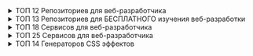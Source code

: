 <details>

<summary>ТОП 12 Репозиториев для веб-разработчика</summary>

### [Source](https://www.youtube.com/watch?v=sZrp8gH84qM)  
- [awesome-github-profile-readme](https://github.com/abhisheknaiidu/awesome-github-profile-readme)  
- [DevYouTubeList](https://github.com/ErikCH/DevYouTubeList)  
- [javascript-questions](https://github.com/lydiahallie/javascript-questions)  
- [javascript-algorithms](https://github.com/trekhleb/javascript-algorithms)  
- [public-apis](https://github.com/public-apis/public-apis)  
- [freeCodeCamp](https://github.com/freeCodeCamp/freeCodeCamp)  
- [developer-roadmap](https://github.com/kamranahmedse/developer-roadmap)  
- [free-for-dev](https://github.com/ripienaar/free-for-dev)  
- [Front-End-Checklist](https://github.com/thedaviddias/Front-End-Checklist)  
- [build-your-own-x](https://github.com/codecrafters-io/build-your-own-x)  
- [Dopefolio](https://github.com/rammcodes/Dopefolio)  
- [free-programming-books](https://github.com/EbookFoundation/free-programming-books)  

</details>

<details>

<summary>ТОП 13 Репозиториев для БЕСПЛАТНОГО изучения веб-разработки</summary>  

### [Source](https://www.youtube.com/watch?v=UEyEAfnxp_c)  
- [how-web-works](https://github.com/vasanthk/how-web-works)  
- [Web-Dev-For-Beginners](https://github.com/microsoft/Web-Dev-For-Beginners)  
- [JavaScript30](https://github.com/wesbos/JavaScript30)  
- [developer-handbook](https://github.com/apptension/developer-handbook)  
- [clean-code-javascript](https://github.com/ryanmcdermott/clean-code-javascript)  
- [system-design-primer](https://github.com/donnemartin/system-design-primer)  
- [simpl](https://github.com/samdutton/simpl)  
- [realworld](https://github.com/gothinkster/realworld)  
- [tech-interview-handbook](https://github.com/yangshun/tech-interview-handbook)  
- [front-end-interview-handbook](https://github.com/yangshun/front-end-interview-handbook)  
- [coding-interview-university](https://github.com/jwasham/coding-interview-university)  
- [become-a-full-stack-web-developer](https://github.com/bmorelli25/Become-A-Full-Stack-Web-Developer)  
- [30-seconds-of-code](https://github.com/Chalarangelo/30-seconds-of-code)

</details>

<details>

<summary>ТОП 18 Cервисов для веб-разработчика</summary>  

### [Source](https://www.youtube.com/watch?v=Dq49ZHyyg_U)  
- [30 Seconds of Code](https://www.30secondsofcode.org)  
- [Roadmap.sh](https://roadmap.sh)  
- [Devhints](https://devhints.io)  
- [Gitignore](http://gitignore.io)  
- [Readme](https://readme.so/)  
- [Git Explorer](https://gitexplorer.com)  
- [HTML DOM](https://htmldom.dev)  
- [Rapid API](https://rapidapi.com/collection/list-of-free-apis)  
- [Small Dev Tools](https://smalldev.tools)  
- [WhoCanUse](https://www.whocanuse.com)  
- [Iconer](https://iconer.app)  
- [Visualgo](https://visualgo.net/en)  
- [DevDocs](https://devdocs.io)  
- [Metatags](https://metatags.io)  
- [CanInclude](https://caninclude.glitch.me)  
- [Squoosh](https://squoosh.app)  
- [Codewell](https://www.codewell.cc)  
- [Frontend Mentor](https://www.frontendmentor.io)  

</details>

<details>

<summary>ТОП 25 Сервисов для веб-разработчика</summary>  

### [Source](https://www.youtube.com/watch?v=EeoQepXaOBY)  
- [Bundlephobia](https://bundlephobia.com )  
- [RegEx101](https://regex101.com)  
- [SassMeister](https://www.sassmeister.com)  
- [Stackedit](https://stackedit.io)  
- [JSFiddle](https://jsfiddle.net)  
- [Codesandbox](https://codesandbox.io)  
- [Codepen](https://codepen.io)  
- [Caniuse](https://caniuse.com)  
- [WebDevChecklist](https://webdevchecklist.com)  
- [FrontendChecklist](https://frontendchecklist.io)  
- [Cdnjs](https://cdnjs.com)  
- [Google Fonts](https://fonts.google.com)  
- [Icomoon](https://icomoon.io)  
- [Fontello](http://fontello.com)  
- [Diffchecker](https://www.diffchecker.com)  
- [JSONEditorOnline](https://jsoneditoronline.org)  
- [JSON-Generator](https://www.json-generator.com)  
- [Codebeautify](https://codebeautify.org)  
- [Photopedea](https://www.photopea.com)  
- [Github](https://github.com)  
- [Stackoverflow](https://stackoverflow.com)  
- [Trello](https://trello.com)  
- [Snazzymaps](https://snazzymaps.com)  
- [Bounce.js](http://bouncejs.com)  
- [HTML Symbols](https://www.toptal.com/designers/htmlarrows)  

</details>

<details>

<summary>ТОП 14 Генераторов CSS эффектов</summary>  

### [Source](https://www.youtube.com/watch?v=9p0RoH1L_v0)  
- [Glassmorphism](https://hype4.academy/tools/glassmorphism-generator)  
- [Neumorphism](https://neumorphism.io/)  
- [CSS Grid Generator](https://cssgrid-generator.netlify.app/)  
- [CSS Layout Generator](https://layout.bradwoods.io/)  
- [Clip-path maker](https://bennettfeely.com/clippy)  
- [Loaders](https://cssloaders.github.io/)  
- [Shape Divider](https://www.shapedivider.app/)  
- [SVG Shape Generator](https://www.softr.io/tools/svg-shape-generator)  
- [CSS pattern backgrounds](https://superdesigner.co/tools/css-backgrounds)  
- [PatternPad](https://patternpad.com/)  
- [Mesher](https://www.csshero.org/mesher)  
- [Animista](https://animista.net/)  
- [Fancy-Border-Radius](https://9elements.github.io/fancy-border-radius)  
- [UI Flare Box Shadow](https://htmlcssfreebies.com/ui-flare-box-shadow)  

</details>

